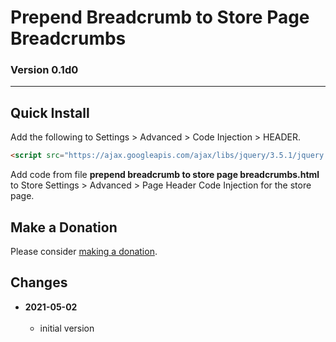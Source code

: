 # Prepend Breadcrumb to Store Page Breadcrumbs

### Version 0.1d0

---

## Quick Install

Add the following to Settings > Advanced > Code Injection > HEADER.

```html
<script src="https://ajax.googleapis.com/ajax/libs/jquery/3.5.1/jquery.min.js"></script>
```

Add code from file **prepend breadcrumb to store page breadcrumbs.html** to
Store Settings > Advanced > Page Header Code Injection for the store page.

## Make a Donation

Please consider [making a donation](https://github.com/tomsWebConsulting/twcsl#make-a-donation).

## Changes

<!-- * **2021-07-01**
<br><br>
  * added code to change read more link
  * use twcsl
  * bumped version to 0.1d2
  <br><br -->
* **2021-05-02**
<br><br>
  * initial version
